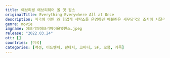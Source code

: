 ```yaml
---
title: 에브리씽 에브리웨어 올 앳 원스
originalTitle: Everything Everywhere All at Once
description: 미국에 이민 와 힘겹게 세탁소를 운영하던 에블린은 세무당국의 조사에 시달리던 어느 날 남편의 이혼 요구와 삐딱하게 구는 딸로 인해 대혼란에 빠진다. 그 순간 에블린은 멀티버스 안에서 수천, 수만의 자신이 세상을 살아가고 있다는 사실을 알게 되고, 그 모든 능력을 빌려와 위기의 세상과 가족을 구해야 하는 운명에 처한다.
genre: movie
imgname: 에브리씽에브리웨어올앳원스.jpeg
release: "2022.03.24"
ott: []
countries: [미국]
categories: [액션, 어드벤처, 판타지, 코미디, SF, 모험, 가족]
---
```

